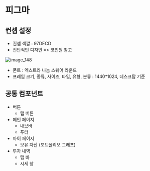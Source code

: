 # 피그마

## 컨셉 설정

- 컨셉 색깔 : 97DECD
- 전반적인 디자인   => 코인원 참고

![image_148](/uploads/dfd1fa5ca520472d146aef0150ee84f9/image_148.png)

- 폰트 : 엑스트라 나눔 스퀘어 라운드
- 프레임 크기, 종류, 사이즈, 타입, 유형, 분류 : 1440*1024, 데스크탑 기준

## 공통 컴포넌트

- 버튼
    - 탭 버튼
- 메인 페이지
    - 내브바
    - 푸터
- 마이 페이지
    - 보유 자산 (포트폴리오 그래프)
- 투자 내역
    - 탭 바
    - 시세 창
    
